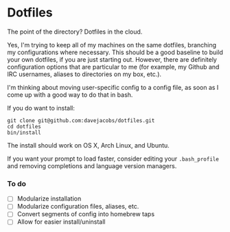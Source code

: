 Dotfiles
========

The point of the directory? Dotfiles in the cloud.

Yes, I'm trying to keep all of my machines on the same dotfiles,
branching my configurations where necessary. This should be a good baseline
to build your own dotfiles, if you are just starting out. However, there
are definitely configuration options that are particular to me (for example,
my Github and IRC usernames, aliases to directories on my box, etc.).

I'm thinking about moving user-specific config to a config file, as
soon as I come up with a good way to do that in bash.

If you do want to install:

    git clone git@github.com:davejacobs/dotfiles.git
    cd dotfiles
    bin/install

The install should work on OS X, Arch Linux, and Ubuntu.

If you want your prompt to load faster, consider editing your `.bash_profile`
and removing completions and language version managers.

### To do ###

- [ ] Modularize installation
- [ ] Modularize configuration files, aliases, etc.
- [ ] Convert segments of config into homebrew taps
- [ ] Allow for easier install/uninstall

